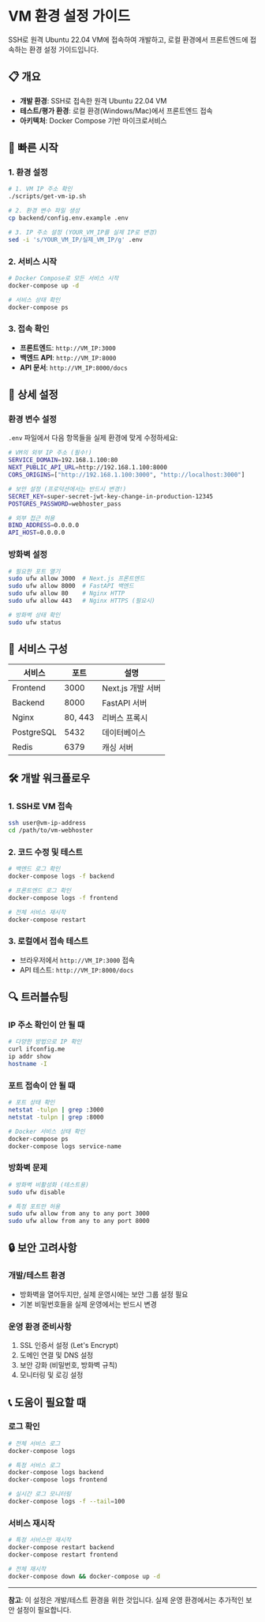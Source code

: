 # VM 환경 설정 가이드

SSH로 원격 Ubuntu 22.04 VM에 접속하여 개발하고, 로컬 환경에서 프론트엔드에 접속하는 환경 설정 가이드입니다.

## 📋 개요

- **개발 환경**: SSH로 접속한 원격 Ubuntu 22.04 VM
- **테스트/평가 환경**: 로컬 환경(Windows/Mac)에서 프론트엔드 접속
- **아키텍처**: Docker Compose 기반 마이크로서비스

## 🚀 빠른 시작

### 1. 환경 설정

```bash
# 1. VM IP 주소 확인
./scripts/get-vm-ip.sh

# 2. 환경 변수 파일 생성
cp backend/config.env.example .env

# 3. IP 주소 설정 (YOUR_VM_IP를 실제 IP로 변경)
sed -i 's/YOUR_VM_IP/실제_VM_IP/g' .env
```

### 2. 서비스 시작

```bash
# Docker Compose로 모든 서비스 시작
docker-compose up -d

# 서비스 상태 확인
docker-compose ps
```

### 3. 접속 확인

- **프론트엔드**: `http://VM_IP:3000`
- **백엔드 API**: `http://VM_IP:8000`
- **API 문서**: `http://VM_IP:8000/docs`

## 🔧 상세 설정

### 환경 변수 설정

`.env` 파일에서 다음 항목들을 실제 환경에 맞게 수정하세요:

```bash
# VM의 외부 IP 주소 (필수!)
SERVICE_DOMAIN=192.168.1.100:80
NEXT_PUBLIC_API_URL=http://192.168.1.100:8000
CORS_ORIGINS=["http://192.168.1.100:3000", "http://localhost:3000"]

# 보안 설정 (프로덕션에서는 반드시 변경!)
SECRET_KEY=super-secret-jwt-key-change-in-production-12345
POSTGRES_PASSWORD=webhoster_pass

# 외부 접근 허용
BIND_ADDRESS=0.0.0.0
API_HOST=0.0.0.0
```

### 방화벽 설정

```bash
# 필요한 포트 열기
sudo ufw allow 3000  # Next.js 프론트엔드
sudo ufw allow 8000  # FastAPI 백엔드
sudo ufw allow 80    # Nginx HTTP
sudo ufw allow 443   # Nginx HTTPS (필요시)

# 방화벽 상태 확인
sudo ufw status
```

## 📂 서비스 구성

| 서비스 | 포트 | 설명 |
|--------|------|------|
| Frontend | 3000 | Next.js 개발 서버 |
| Backend | 8000 | FastAPI 서버 |
| Nginx | 80, 443 | 리버스 프록시 |
| PostgreSQL | 5432 | 데이터베이스 |
| Redis | 6379 | 캐싱 서버 |

## 🛠 개발 워크플로우

### 1. SSH로 VM 접속
```bash
ssh user@vm-ip-address
cd /path/to/vm-webhoster
```

### 2. 코드 수정 및 테스트
```bash
# 백엔드 로그 확인
docker-compose logs -f backend

# 프론트엔드 로그 확인
docker-compose logs -f frontend

# 전체 서비스 재시작
docker-compose restart
```

### 3. 로컬에서 접속 테스트
- 브라우저에서 `http://VM_IP:3000` 접속
- API 테스트: `http://VM_IP:8000/docs`

## 🔍 트러블슈팅

### IP 주소 확인이 안 될 때
```bash
# 다양한 방법으로 IP 확인
curl ifconfig.me
ip addr show
hostname -I
```

### 포트 접속이 안 될 때
```bash
# 포트 상태 확인
netstat -tulpn | grep :3000
netstat -tulpn | grep :8000

# Docker 서비스 상태 확인
docker-compose ps
docker-compose logs service-name
```

### 방화벽 문제
```bash
# 방화벽 비활성화 (테스트용)
sudo ufw disable

# 특정 포트만 허용
sudo ufw allow from any to any port 3000
sudo ufw allow from any to any port 8000
```

## 🔒 보안 고려사항

### 개발/테스트 환경
- 방화벽을 열어두지만, 실제 운영시에는 보안 그룹 설정 필요
- 기본 비밀번호들을 실제 운영에서는 반드시 변경

### 운영 환경 준비사항
1. SSL 인증서 설정 (Let's Encrypt)
2. 도메인 연결 및 DNS 설정
3. 보안 강화 (비밀번호, 방화벽 규칙)
4. 모니터링 및 로깅 설정

## 📞 도움이 필요할 때

### 로그 확인
```bash
# 전체 서비스 로그
docker-compose logs

# 특정 서비스 로그
docker-compose logs backend
docker-compose logs frontend

# 실시간 로그 모니터링
docker-compose logs -f --tail=100
```

### 서비스 재시작
```bash
# 특정 서비스만 재시작
docker-compose restart backend
docker-compose restart frontend

# 전체 재시작
docker-compose down && docker-compose up -d
```

---

**참고**: 이 설정은 개발/테스트 환경을 위한 것입니다. 실제 운영 환경에서는 추가적인 보안 설정이 필요합니다. 